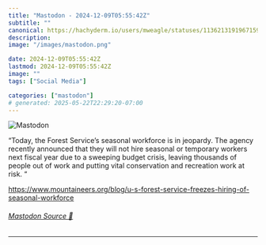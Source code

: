 ```yaml
---
title: "Mastodon - 2024-12-09T05:55:42Z"
subtitle: ""
canonical: https://hachyderm.io/users/mweagle/statuses/113621319196715947
description:
image: "/images/mastodon.png"

date: 2024-12-09T05:55:42Z
lastmod: 2024-12-09T05:55:42Z
image: ""
tags: ["Social Media"]

categories: ["mastodon"]
# generated: 2025-05-22T22:29:20-07:00
---
```

![Mastodon](/images/mastodon.png)

<p>“Today, the Forest Service’s seasonal workforce is in jeopardy. The agency recently announced that they will not hire seasonal or temporary workers next fiscal year due to a sweeping budget crisis, leaving thousands of people out of work and putting vital conservation and recreation work at risk. “</p><p><a href="https://www.mountaineers.org/blog/u-s-forest-service-freezes-hiring-of-seasonal-workforce" target="_blank" rel="nofollow noopener noreferrer" translate="no"><span class="invisible">https://www.</span><span class="ellipsis">mountaineers.org/blog/u-s-fore</span><span class="invisible">st-service-freezes-hiring-of-seasonal-workforce</span></a></p>


###### [Mastodon Source 🐘](https://hachyderm.io/@mweagle/113621319196715947)

___
